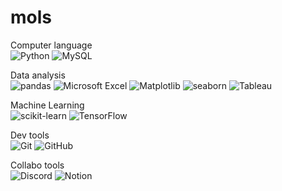 # mols


Computer language  
![Python](https://img.shields.io/badge/Python-3776AB?style=for-the-badge&logo=Python&logoColor=white)
![MySQL](https://img.shields.io/badge/MySQL-4479A1?style=for-the-badge&logo=MySQL&logoColor=white)

Data analysis  
![pandas](https://img.shields.io/badge/pandas-150458?style=for-the-badge&logo=pandas&logoColor=white)
![Microsoft Excel](https://img.shields.io/badge/Excel-217346?style=for-the-badge&logo=MicrosoftExcel&logoColor=white)
![Matplotlib](https://img.shields.io/badge/Matplotlib-150458?style=for-the-badge&logo=Matplotlib&logoColor=white)
![seaborn](https://img.shields.io/badge/seaborn-150458?style=for-the-badge&logo=seaborn&logoColor=white)
![Tableau](https://img.shields.io/badge/Tableau-E97627?style=for-the-badge&logo=Tableau&logoColor=white)

Machine Learning  
![scikit-learn](https://img.shields.io/badge/scikit_learn-F7931E?style=for-the-badge&logo=scikit-learn&logoColor=white)
![TensorFlow](https://img.shields.io/badge/TensorFlow-FF6F00?style=for-the-badge&logo=TensorFlow&logoColor=white)

Dev tools  
![Git](https://img.shields.io/badge/Git-F05032?style=for-the-badge&logo=Git&logoColor=white)
![GitHub](https://img.shields.io/badge/GitHub-181717?style=for-the-badge&logo=GitHub&logoColor=white)

Collabo tools  
![Discord](https://img.shields.io/badge/Discord-5865F2?style=for-the-badge&logo=Discord&logoColor=white)
![Notion](https://img.shields.io/badge/Notion-000000?style=for-the-badge&logo=Notion&logoColor=white)
